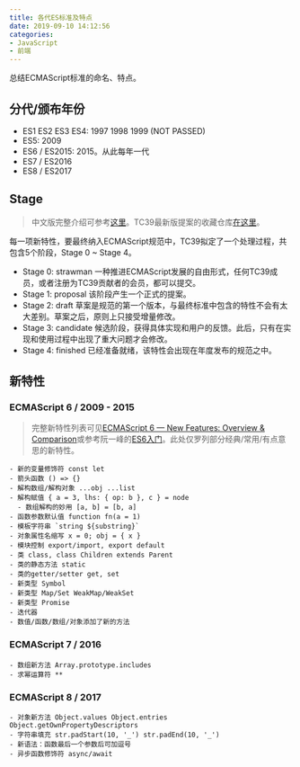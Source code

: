 ```yaml
---
title: 各代ES标准及特点
date: 2019-09-10 14:12:56
categories:
- JavaScript
- 前端
---
```


总结ECMAScript标准的命名、特点。

## 分代/颁布年份

* ES1 ES2 ES3 ES4: 1997 1998 1999 (NOT PASSED)
* ES5: 2009
* ES6 / ES2015: 2015。从此每年一代
* ES7 / ES2016
* ES8 / ES2017

## Stage

> 中文版完整介绍可参考[这里](https://www.jianshu.com/p/b0877d1fc2a4)。TC39最新版提案的收藏仓库[在这里](https://github.com/tc39/proposals)。

每一项新特性，要最终纳入ECMAScript规范中，TC39拟定了一个处理过程，共包含5个阶段，Stage 0 ~ Stage 4。

* Stage 0: strawman 一种推进ECMAScript发展的自由形式，任何TC39成员，或者注册为TC39贡献者的会员，都可以提交。
* Stage 1: proposal 该阶段产生一个正式的提案。
* Stage 2: draft 草案是规范的第一个版本，与最终标准中包含的特性不会有太大差别。草案之后，原则上只接受增量修改。
* Stage 3: candidate 候选阶段，获得具体实现和用户的反馈。此后，只有在实现和使用过程中出现了重大问题才会修改。
* Stage 4: finished 已经准备就绪，该特性会出现在年度发布的规范之中。

## 新特性

### ECMAScript 6 / 2009 - 2015

> 完整新特性列表可见[ECMAScript 6 — New Features: Overview & Comparison](http://es6-features.org)或参考阮一峰的[ES6入门](http://es6.ruanyifeng.com/)。此处仅罗列部分经典/常用/有点意思的新特性。

````
- 新的变量修饰符 const let
- 箭头函数 () => {}
- 解构数组/解构对象 ...obj ...list
- 解构赋值 { a = 3, lhs: { op: b }, c } = node
  - 数组解构的妙用 [a, b] = [b, a]
- 函数参数默认值 function fn(a = 1)
- 模板字符串 `string ${substring}`
- 对象属性名缩写 x = 0; obj = { x }
- 模块控制 export/import, export default
- 类 class, class Children extends Parent
- 类的静态方法 static
- 类的getter/setter get, set
- 新类型 Symbol
- 新类型 Map/Set WeakMap/WeakSet
- 新类型 Promise
- 迭代器
- 数值/函数/数组/对象添加了新的方法
````

### ECMAScript 7 / 2016

````
- 数组新方法 Array.prototype.includes
- 求幂运算符 **
````

### ECMAScript 8 / 2017

````
- 对象新方法 Object.values Object.entries Object.getOwnPropertyDescriptors
- 字符串填充 str.padStart(10, '_') str.padEnd(10, '_')
- 新语法：函数最后一个参数后可加逗号
- 异步函数修饰符 async/await
````